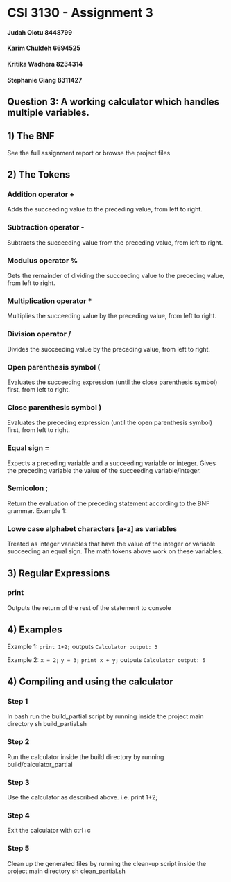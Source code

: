 # CSI 3130 - Assignment 3
#### Judah Olotu 8448799
#### Karim Chukfeh 6694525
#### Kritika Wadhera 8234314
#### Stephanie Giang 8311427

## Question 3: A working calculator which handles multiple variables.


## 1) The BNF
See the full assignment report or browse the project files

## 2) The Tokens
### Addition operator  +
Adds the succeeding value to the preceding value, from left to right.


### Subtraction operator  -
Subtracts the succeeding value from the preceding value, from left to right.


### Modulus operator  %
Gets the remainder of dividing the succeeding value to the preceding value, from left to right.


### Multiplication operator  *
Multiplies the succeeding value by the preceding value, from left to right.


### Division operator  /
Divides the succeeding value by the preceding value, from left to right.


### Open parenthesis symbol (
Evaluates the succeeding expression (until the close parenthesis symbol) first, from left to right.


### Close parenthesis symbol )
Evaluates the preceding expression (until the open parenthesis symbol) first, from left to right.


### Equal sign =
Expects a preceding variable and a succeeding variable or integer.
Gives the preceding variable the value of the succeeding variable/integer.


### Semicolon ;
Return the evaluation of the preceding statement according to the BNF grammar.
Example 1:


### Lowe case alphabet characters [a-z] as variables
Treated as integer variables that have the value of the integer or variable succeeding an equal sign.
The math tokens above work on these variables.


## 3) Regular Expressions

### print
Outputs the return of the rest of the statement to console


## 4) Examples

Example 1:
`print 1+2;`
outputs
`Calculator output: 3`

Example 2:
`x = 2;`
`y = 3;`
`print x + y;`
outputs
`Calculator output: 5`


## 4) Compiling and using the calculator
### Step 1
In bash run the build_partial script by running inside the project main directory
  sh build_partial.sh

### Step 2
Run the calculator inside the build directory by running
   build/calculator_partial

### Step 3
Use the calculator as described above. i.e.
     print 1+2;

### Step 4
Exit the calculator with
     ctrl+c

### Step 5
Clean up the generated files by running the clean-up script inside the project main directory
     sh clean_partial.sh

